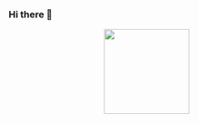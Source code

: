 ### Hi there 👋

<p align='center'>
  <a href="https://github-readme-stats.vercel.app/api?username=boriskhalkov&hide=contribs&show_icons=true">
    <img height=150 src="https://github-readme-stats.vercel.app/api?username=boriskhalkov&hide=contribs&show_icons=true"/></a>
  <a href="https://github-readme-stats.vercel.app/api/top-langs/?username=boriskhalkov&layout=compact">
    <img height=15- src="https://github-readme-stats.vercel.app/api/top-langs/?username=boriskhalkov&layout=compact"/></a>
</p>
